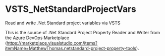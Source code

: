# VSTS_NetStandardProjectVars
Read and write .Net Standard project variables via VSTS

This is the source of .Net Standard Project Property Reader and Writer from the Azure DevOps Marketplace (https://marketplace.visualstudio.com/items?itemName=MatthewThomas.netstandard-project-property-tools).
